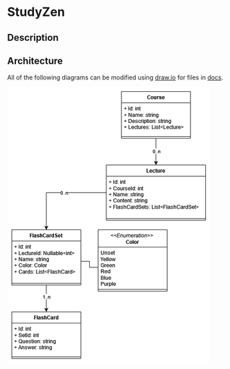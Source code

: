 # StudyZen

## Description

## Architecture
All of the following diagrams can be modified using [draw.io](https://app.diagrams.net/) for files in [docs](./docs/). 

![Class diagram](./docs/classes.drawio.png)